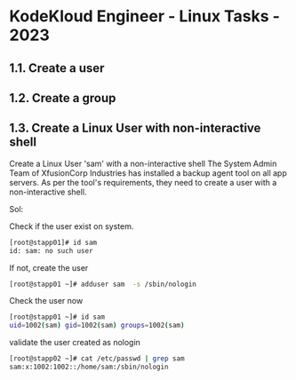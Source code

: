 # KodeKloud Engineer - Linux Tasks - 2023

## 1.1. Create a user

## 1.2. Create a group

## 1.3. Create a Linux User with non-interactive shell
Create a Linux User 'sam' with a non-interactive shell The System Admin Team of XfusionCorp Industries has installed a backup agent tool on all app servers. As per the tool's requirements, they need to create a user with a non-interactive shell. 

Sol:

Check if the user exist on system.
```sh
[root@stapp01]# id sam
id: sam: no such user
```
If not, create the user
```sh
[root@stapp01 ~]# adduser sam  -s /sbin/nologin
```
Check the user now
```sh
[root@stapp01 ~]# id sam
uid=1002(sam) gid=1002(sam) groups=1002(sam)
```
validate the user created as nologin
```sh
[root@stapp02 ~]# cat /etc/passwd | grep sam
sam:x:1002:1002::/home/sam:/sbin/nologin
```
